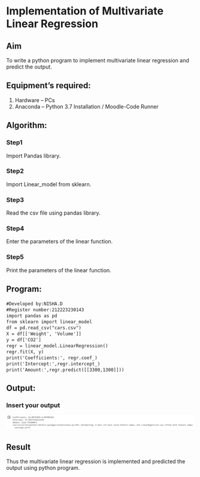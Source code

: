 # Implementation of Multivariate Linear Regression
## Aim
To write a python program to implement multivariate linear regression and predict the output.
## Equipment’s required:
1.	Hardware – PCs
2.	Anaconda – Python 3.7 Installation / Moodle-Code Runner
## Algorithm:
### Step1
Import Pandas library.

### Step2
Import Linear_model from sklearn.

### Step3
Read the csv file using pandas library.

### Step4
Enter the parameters of the linear function.


### Step5
Print the parameters of the linear function.


## Program:
```
#Developed by:NISHA.D
#Register number:212223230143
import pandas as pd
from sklearn import linear_model
df = pd.read_csv("cars.csv")
X = df[['Weight', 'Volume']]
y = df['CO2']
regr = linear_model.LinearRegression()
regr.fit(X, y)
print('Coefficients:', regr.coef_)
print('Intercept:',regr.intercept_)
print('Amount:',regr.predict([[3300,1300]]))

```
## Output:

### Insert your output
![Alt text](<Screenshot 2023-12-31 142424.png>)


## Result
Thus the multivariate linear regression is implemented and predicted the output using python program.